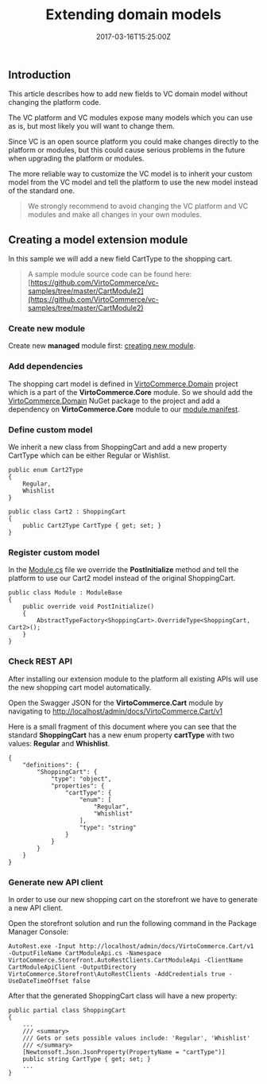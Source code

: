 ﻿---
title: Extending domain models
description: The developer guide for extending domain models
layout: docs
date: 2017-03-16T15:25:00Z
priority: 5
---
## Introduction

This article describes how to add new fields to VC domain model without changing the platform code.

The VC platform and VC modules expose many models which you can use as is, but most likely you will want to change them.

Since VC is an open source platform you could make changes directly to the platform or modules, but this could cause serious problems in the future when upgrading the platform or modules.

The more reliable way to customize the VC model is to inherit your custom model from the VC model and tell the platform to use the new model instead of the standard one.

> We strongly recommend to avoid changing the VC platform and VC modules and make all changes in your own modules.

## Creating a model extension module

In this sample we will add a new field CartType to the shopping cart.

> A sample module source code can be found here: [https://github.com/VirtoCommerce/vc-samples/tree/master/CartModule2](https://github.com/VirtoCommerce/vc-samples/tree/master/CartModule2)

### Create new module

Create new **managed** module first: [creating new module](docs/vc2devguide/working-with-platform-manager/extending-functionality/creating-new-module).

### Add dependencies

The shopping cart model is defined in [VirtoCommerce.Domain](https://github.com/VirtoCommerce/vc-module-core/tree/master/VirtoCommerce.Domain) project which is a part of the **VirtoCommerce.Core** module. So we should add the [VirtoCommerce.Domain](https://www.nuget.org/packages/VirtoCommerce.Domain) NuGet package to the project and add a dependency on **VirtoCommerce.Core** module to our [module.manifest](https://github.com/VirtoCommerce/vc-samples/blob/master/CartModule2/module.manifest).

### Define custom model

We inherit a new class from ShoppingCart and add a new property CartType which can be either Regular or Wishlist.

```
public enum Cart2Type
{
    Regular,
    Whishlist
}

public class Cart2 : ShoppingCart
{
    public Cart2Type CartType { get; set; }
}
```

### Register custom model

In the [Module.cs](https://github.com/VirtoCommerce/vc-samples/blob/master/CartModule2/Module.cs) file we override the **PostInitialize** method and tell the platform to use our Cart2 model instead of the original ShoppingCart.

```
public class Module : ModuleBase
{
    public override void PostInitialize()
    {
        AbstractTypeFactory<ShoppingCart>.OverrideType<ShoppingCart, Cart2>();
    }
}
```

### Check REST API

After installing our extension module to the platform all existing APIs will use the new shopping cart model automatically.

Open the Swagger JSON for the **VirtoCommerce.Cart** module by navigating to [http://localhost/admin/docs/VirtoCommerce.Cart/v1](http://localhost/admin/docs/VirtoCommerce.Cart/v1)

Here is a small fragment of this document where you can see that the standard **ShoppingCart** has a new enum property **cartType** with two values: **Regular** and **Whishlist**.

```
{
    "definitions": {
        "ShoppingCart": {
            "type": "object",
            "properties": {
                "cartType": {
                    "enum": [
                        "Regular",
                        "Whishlist"
                    ],
                    "type": "string"
                }
            }
        }
    }
}
```

### Generate new API client

In order to use our new shopping cart on the storefront we have to generate a new API client.

Open the storefront solution and run the following command in the Package Manager Console:

```
AutoRest.exe -Input http://localhost/admin/docs/VirtoCommerce.Cart/v1 -OutputFileName CartModuleApi.cs -Namespace VirtoCommerce.Storefront.AutoRestClients.CartModuleApi -ClientName CartModuleApiClient -OutputDirectory VirtoCommerce.Storefront\AutoRestClients -AddCredentials true -UseDateTimeOffset false
```

After that the generated ShoppingCart class will have a new property:

```
public partial class ShoppingCart
{
    ...
    /// <summary>
    /// Gets or sets possible values include: 'Regular', 'Whishlist'
    /// </summary>
    [Newtonsoft.Json.JsonProperty(PropertyName = "cartType")]
    public string CartType { get; set; }
    ...
}
```
